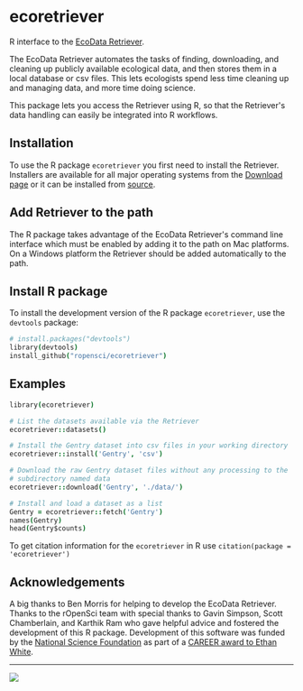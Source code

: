 ecoretriever
============

R interface to the [EcoData Retriever](http://ecodataretriever.org).

The EcoData Retriever automates the tasks of finding, downloading, and cleaning
up publicly available ecological data, and then stores them in a local database
or csv files. This lets ecologists spend less time cleaning up and managing
data, and more time doing science.

This package lets you access the Retriever using R, so that the Retriever's data
handling can easily be integrated into R workflows.

Installation
------------
To use the R package `ecoretriever` you first need to install the Retriever.
Installers are available for all major operating systems from the [Download page](http://ecodataretriever.org/download.html)
or it can be installed from [source](https://github.com/weecology/retriever).

Add Retriever to the path
-------------------------
The R package takes advantage of the EcoData Retriever's command line interface
which must be enabled by adding it to the path on Mac platforms.
On a Windows platform the Retriever should be added automatically to the path.

Install R package
-----------------

To install the development version of the R package `ecoretriever`, use the `devtools` package:

```coffee
# install.packages("devtools")
library(devtools)
install_github("ropensci/ecoretriever")
```

Examples
--------
```coffee
library(ecoretriever)

# List the datasets available via the Retriever
ecoretriever::datasets()

# Install the Gentry dataset into csv files in your working directory
ecoretriever::install('Gentry', 'csv')

# Download the raw Gentry dataset files without any processing to the 
# subdirectory named data
ecoretriever::download('Gentry', './data/')

# Install and load a dataset as a list
Gentry = ecoretriever::fetch('Gentry')
names(Gentry)
head(Gentry$counts)
```

To get citation information for the `ecoretriever` in R use `citation(package = 'ecoretriever')`

Acknowledgements
----------------
A big thanks to Ben Morris for helping to develop the EcoData Retriever.
Thanks to the rOpenSci team with special thanks to Gavin Simpson,
Scott Chamberlain, and Karthik Ram who gave helpful advice and fostered
the development of this R package.
Development of this software was funded by the [National Science Foundation](http://nsf.gov/)
as part of a [CAREER award to Ethan White](http://nsf.gov/awardsearch/showAward.do?AwardNumber=0953694).

---
[![](http://ropensci.org/public_images/github_footer.png)](http://ropensci.org)
